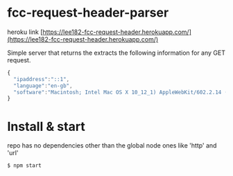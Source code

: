 # fcc-request-header-parser
heroku link [https://lee182-fcc-request-header.herokuapp.com/](https://lee182-fcc-request-header.herokuapp.com/)

Simple server that returns the extracts the following information for any GET request.
```javascript
{
  "ipaddress":"::1",
  "language":"en-gb",
  "software":"Macintosh; Intel Mac OS X 10_12_1) AppleWebKit/602.2.14 (KHTML, like Gecko"
}
```
# Install & start
repo has no dependencies other than the global node ones like 'http' and 'url'
```
$ npm start
```
